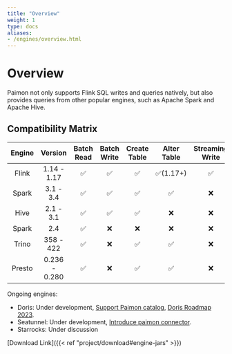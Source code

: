 ```yaml
---
title: "Overview"
weight: 1
type: docs
aliases:
- /engines/overview.html
---
```

<!--
Licensed to the Apache Software Foundation (ASF) under one
or more contributor license agreements.  See the NOTICE file
distributed with this work for additional information
regarding copyright ownership.  The ASF licenses this file
to you under the Apache License, Version 2.0 (the
"License"); you may not use this file except in compliance
with the License.  You may obtain a copy of the License at

  http://www.apache.org/licenses/LICENSE-2.0

Unless required by applicable law or agreed to in writing,
software distributed under the License is distributed on an
"AS IS" BASIS, WITHOUT WARRANTIES OR CONDITIONS OF ANY
KIND, either express or implied.  See the License for the
specific language governing permissions and limitations
under the License.
-->

# Overview

Paimon not only supports Flink SQL writes and queries natively,
but also provides queries from other popular engines, such as
Apache Spark and Apache Hive.

## Compatibility Matrix

| Engine |    Version    | Batch Read | Batch Write | Create Table | Alter Table | Streaming Write | Streaming Read | Batch Overwrite |
|:------:|:-------------:|:----------:|:-----------:|:------------:|:-----------:|:---------------:|:--------------:|:---------------:|
| Flink  |  1.14 - 1.17  |     ✅      |      ✅      |      ✅       |  ✅(1.17+)   |        ✅        |       ✅        |        ✅        |
| Spark  |   3.1 - 3.4   |     ✅      |      ✅      |      ✅       |      ✅      |        ❌        |       ❌        |        ❌        |
|  Hive  |   2.1 - 3.1   |     ✅      |      ✅      |      ✅       |      ❌      |        ❌        |       ❌        |        ❌        |
| Spark  |      2.4      |     ✅      |      ❌      |      ❌       |      ❌      |        ❌        |       ❌        |        ❌        |
| Trino  |   358 - 422   |     ✅      |      ❌      |      ✅       |      ✅      |        ❌        |       ❌        |        ❌        |
| Presto | 0.236 - 0.280 |     ✅      |      ❌      |      ✅       |      ✅      |        ❌        |       ❌        |        ❌        |

Ongoing engines:
- Doris: Under development, [Support Paimon catalog](https://github.com/apache/doris/issues/18433), [Doris Roadmap 2023](https://github.com/apache/doris/issues/16392).
- Seatunnel: Under development, [Introduce paimon connector](https://github.com/apache/incubator-seatunnel/pull/4178).
- Starrocks: Under discussion

[Download Link]({{< ref "project/download#engine-jars" >}})